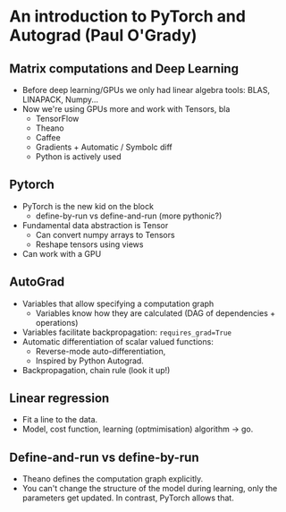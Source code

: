 # An introduction to PyTorch and Autograd (Paul O'Grady)

## Matrix computations and Deep Learning

- Before deep learning/GPUs we only had linear algebra tools: BLAS, LINAPACK,
  Numpy...
- Now we're using GPUs more and work with Tensors, bla
  - TensorFlow
  - Theano
  - Caffee
  - Gradients + Automatic / Symbolc diff
  - Python is actively used

## Pytorch

- PyTorch is the new kid on the block
  - define-by-run vs define-and-run (more pythonic?)
- Fundamental data abstraction is Tensor
  - Can convert numpy arrays to Tensors
  - Reshape tensors using views
- Can work with a GPU

## AutoGrad

- Variables that allow specifying a computation graph
  - Variables know how they are calculated (DAG of dependencies + operations)
- Variables facilitate backpropagation: `requires_grad=True`
- Automatic differentiation of scalar valued functions:
  - Reverse-mode auto-differentiation,
  - Inspired by Python Autograd.
- Backpropagation, chain rule (look it up!)

## Linear regression

- Fit a line to the data.
- Model, cost function, learning (optmimisation) algorithm -> go.

## Define-and-run vs define-by-run

- Theano defines the computation graph explicitly.
- You can't change the structure of the model during learning, only the
  parameters get updated. In contrast, PyTorch allows that.
